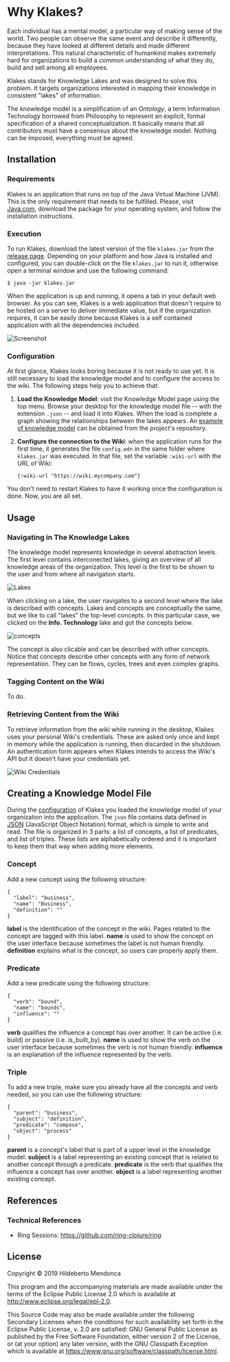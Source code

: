 # Why Klakes?

Each individual has a mental model, a particular way of making sense of the world. Two people can observe the same event and describe it differently, because they have looked at different details and made different interpretations. This natural characteristic of humankind makes extremely hard for organizations to build a common understanding of what they do, build and sell among all employees.

Klakes stands for Knowledge Lakes and was designed to solve this problem. It targets organizations interested in mapping their knowledge in consistent "lakes" of information.

The knowledge model is a simplification of an _Ontology_, a term Information Technology borrowed from Philosophy to represent an explicit, formal specification of a shared conceptualization. It basically means that all contributors must have a consensus about the knowledge model. Nothing can be imposed, everything must be agreed.

## Installation

### Requirements

Klakes is an application that runs on top of the Java Virtual Machine (JVM). This is the only requirement that needs to be fulfilled. Please, visit [Java.com][2], download the package for your operating system, and follow the installation instructions.

### Execution

To run Klakes, download the latest version of the file `klakes.jar` from the [release page][4]. Depending on your platform and how Java is installed and configured, you can double-click on the file `klakes.jar` to run it, otherwise open a terminal window and use the following command:

    $ java -jar klakes.jar

When the application is up and running, it opens a tab in your default web browser. As you can see, Klakes is a web application that doesn't require to be hosted on a server to deliver immediate value, but if the organization requires, it can be easily done because Klakes is a self contained application with all the dependencies included.

![Screenshot](screenshot.png)

### Configuration

At first glance, Klakes looks boring because it is not ready to use yet. It is still necessary to load the knowledge model and to configure the access to the wiki. The following steps help you to achieve that:

1. **Load the Knowledge Model**: visit the Knowledge Model page using the top menu. Browse your desktop for the knowledge model file -- with the extension `.json` -- and load it into Klakes. When the load is complete a graph showing the relationships between the lakes appears. An [example of knowledge model][5] can be obtained from the project's repository.

2. **Configure the connection to the Wiki**: when the application runs for the first time, it generates the file `config.edn` in the same folder where `klakes.jar` was executed. In that file, set the variable `:wiki-url` with the URL of Wiki:

    `{:wiki-url "https://wiki.mycompany.com"}`

You don't need to restart Klakes to have it working once the configuration is done. Now, you are all set.

## Usage

### Navigating in The Knowledge Lakes

The knowledge model represents knowledge in several abstraction levels. The first level contains interconected lakes, giving an overview of all knowledge areas of the organization. This level is the first to be shown to the user and from where all navigation starts.

![Lakes](lakes.png)

When clicking on a lake, the user navigates to a second level where the lake is described with concepts. Lakes and concepts are conceptually the same, but we like to call "lakes" the top-level concepts. In this particular case, we clicked on the **Info. Technology** lake and got the concepts below.

![concepts](it-concepts.png)

The concept is also clicable and can be described with other concepts. Notice that concepts describe other concepts with any form of network representation. They can be flows, cycles, trees and even complex graphs.

### Tagging Content on the Wiki

To do.

### Retrieving Content from the Wiki

To retrieve information from the wiki while running in the desktop, Klakes uses your personal Wiki's credentials. These are asked only once and kept in memory while the application is running, then discarded in the shutdown. An authentication form appears when Klakes intends to access the Wiki's API but it doesn't have your credentials yet.
    
![Wiki Credentials](wiki-credentials.png)

## Creating a Knowledge Model File

During the [configuration](#configuration) of Klakes you loaded the knowledge model of your organization into the application. The `json` file contains data defined in [JSON][3] (JavaScript Object Notation) format, which is simple to write and read. The file is organized in 3 parts: a list of concepts, a list of predicates, and list of triples. These lists are alphabetically ordered and it is important to keep them that way when adding more elements.

### Concept

Add a new concept using the following structure:

    {
      "label": "business",
      "name": "Business",
      "definition": ""
    }

**label** is the identification of the concept in the wiki. Pages related to the concept are tagged with this label. **name** is used to show the concept on the user interface because sometimes the label is not human friendly. **definition** explains what is the concept, so users can properly apply them.

### Predicate

Add a new predicate using the following structure:

    {
      "verb": "bound",
      "name": "bounds",
      "influence": ""
    }

**verb** qualifies the influence a concept has over another. It can be active (i.e. build) or passive (i.e. is_built_by). **name** is used to show the verb on the user interface because sometimes the verb is not human friendly. **influence** is an explanation of the influence represented by the verb.

### Triple

To add a new triple, make sure you already have all the concepts and verb needed, so you can use the following structure:

    {
      "parent": "business",
      "subject": "definition",
      "predicate": "compose",
      "object": "process"
    }

**parent** is a concept's label that is part of a upper level in the knowledge model. **subject** is a label representing an existing concept that is related to another concept through a predicate. **predicate** is the verb that qualifies the influence a concept has over another. **object** is a label representing another existing concept.

## References

### Technical References

- Ring Sessions: https://github.com/ring-clojure/ring

## License

Copyright © 2019 Hildeberto Mendonca

This program and the accompanying materials are made available under the terms of the Eclipse Public License 2.0 which is available at http://www.eclipse.org/legal/epl-2.0.

This Source Code may also be made available under the following Secondary Licenses when the conditions for such availability set forth in the Eclipse Public License, v. 2.0 are satisfied: GNU General Public License as published by the Free Software Foundation, either version 2 of the License, or (at your option) any later version, with the GNU Classpath Exception which is available at https://www.gnu.org/software/classpath/license.html.

[1]: http://localhost:3000/lakes
[2]: https://www.java.com/en/download/manual.jsp
[3]: https://json.org
[4]: https://github.com/htmfilho/klakes/releases
[5]: https://github.com/htmfilho/klakes/blob/master/knowledge-model.json.example